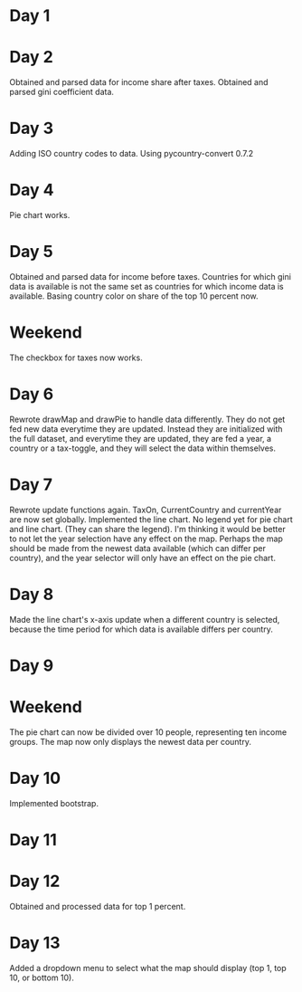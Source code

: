 # Day 1

# Day 2
Obtained and parsed data for income share after taxes.
Obtained and parsed gini coefficient data.


# Day 3
Adding ISO country codes to data.
Using pycountry-convert 0.7.2

# Day 4
Pie chart works.

# Day 5
Obtained and parsed data for income before taxes.
Countries for which gini data is available is not the same set as countries for which income data is available. Basing country color on share of the top 10 percent now.


# Weekend
The checkbox for taxes now works.


# Day 6
Rewrote drawMap and drawPie to handle data differently. They do not get fed new data everytime they are updated. Instead they are initialized with the full dataset, and everytime they are updated, they are fed a year, a country or a tax-toggle, and they will select the data within themselves.


# Day 7
Rewrote update functions again. TaxOn, CurrentCountry and currentYear are now set globally.
Implemented the line chart. No legend yet for pie chart and line chart. (They can share the legend).
I'm thinking it would be better to not let the year selection have any effect on the map. Perhaps the map should be made from the newest data available (which can differ per country), and the year selector will only have an effect on the pie chart.


# Day 8
Made the line chart's x-axis update when a different country is selected, because the time period for which data is available differs per country.



# Day 9



# Weekend
The pie chart can now be divided over 10 people, representing ten income groups.
The map now only displays the newest data per country.

# Day 10
Implemented bootstrap.

# Day 11



# Day 12
Obtained and processed data for top 1 percent.

# Day 13
Added a dropdown menu to select what the map should display (top 1, top 10, or bottom 10).
